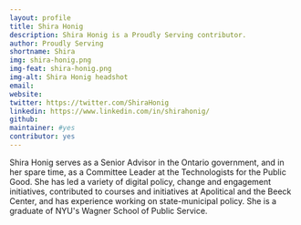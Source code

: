 ```yaml
---
layout: profile
title: Shira Honig
description: Shira Honig is a Proudly Serving contributor.
author: Proudly Serving
shortname: Shira
img: shira-honig.png
img-feat: shira-honig.png
img-alt: Shira Honig headshot
email: 
website: 
twitter: https://twitter.com/ShiraHonig
linkedin: https://www.linkedin.com/in/shirahonig/
github: 
maintainer: #yes
contributor: yes
---
```


Shira Honig serves as a Senior Advisor in the Ontario government, and in her spare time, as a Committee Leader at the Technologists for the Public Good. She has led a variety of digital policy, change and engagement initiatives, contributed to courses and initiatives at Apolitical and the Beeck Center, and has experience working on state-municipal policy. She is a graduate of NYU's Wagner School of Public Service.